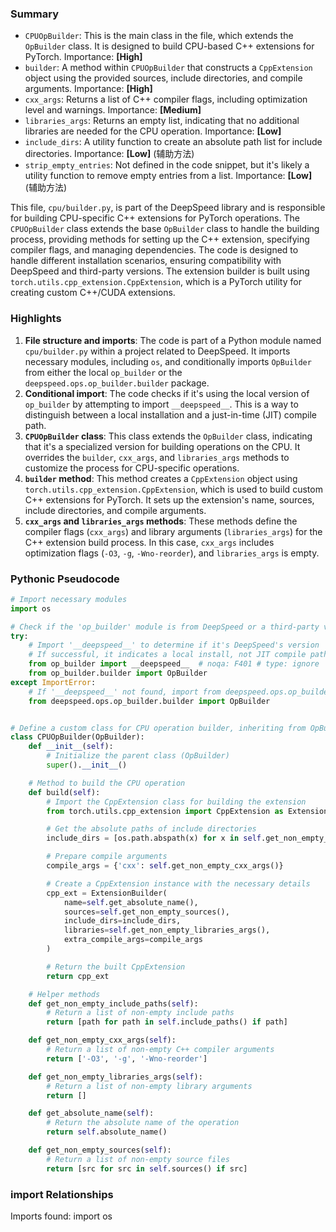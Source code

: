 

### Summary



* `CPUOpBuilder`: This is the main class in the file, which extends the `OpBuilder` class. It is designed to build CPU-based C++ extensions for PyTorch. Importance: **[High]**
* `builder`: A method within `CPUOpBuilder` that constructs a `CppExtension` object using the provided sources, include directories, and compile arguments. Importance: **[High]**
* `cxx_args`: Returns a list of C++ compiler flags, including optimization level and warnings. Importance: **[Medium]**
* `libraries_args`: Returns an empty list, indicating that no additional libraries are needed for the CPU operation. Importance: **[Low]**
* `include_dirs`: A utility function to create an absolute path list for include directories. Importance: **[Low]** (辅助方法)
* `strip_empty_entries`: Not defined in the code snippet, but it's likely a utility function to remove empty entries from a list. Importance: **[Low]** (辅助方法)

This file, `cpu/builder.py`, is part of the DeepSpeed library and is responsible for building CPU-specific C++ extensions for PyTorch operations. The `CPUOpBuilder` class extends the base `OpBuilder` class to handle the building process, providing methods for setting up the C++ extension, specifying compiler flags, and managing dependencies. The code is designed to handle different installation scenarios, ensuring compatibility with DeepSpeed and third-party versions. The extension builder is built using `torch.utils.cpp_extension.CppExtension`, which is a PyTorch utility for creating custom C++/CUDA extensions.

### Highlights



1. **File structure and imports**: The code is part of a Python module named `cpu/builder.py` within a project related to DeepSpeed. It imports necessary modules, including `os`, and conditionally imports `OpBuilder` from either the local `op_builder` or the `deepspeed.ops.op_builder.builder` package.
2. **Conditional import**: The code checks if it's using the local version of `op_builder` by attempting to import `__deepspeed__`. This is a way to distinguish between a local installation and a just-in-time (JIT) compile path.
3. **`CPUOpBuilder` class**: This class extends the `OpBuilder` class, indicating that it's a specialized version for building operations on the CPU. It overrides the `builder`, `cxx_args`, and `libraries_args` methods to customize the process for CPU-specific operations.
4. **`builder` method**: This method creates a `CppExtension` object using `torch.utils.cpp_extension.CppExtension`, which is used to build custom C++ extensions for PyTorch. It sets up the extension's name, sources, include directories, and compile arguments.
5. **`cxx_args` and `libraries_args` methods**: These methods define the compiler flags (`cxx_args`) and library arguments (`libraries_args`) for the C++ extension build process. In this case, `cxx_args` includes optimization flags (`-O3`, `-g`, `-Wno-reorder`), and `libraries_args` is empty.

### Pythonic Pseudocode

```python
# Import necessary modules
import os

# Check if the 'op_builder' module is from DeepSpeed or a third-party version
try:
    # Import '__deepspeed__' to determine if it's DeepSpeed's version
    # If successful, it indicates a local install, not JIT compile path
    from op_builder import __deepspeed__  # noqa: F401 # type: ignore
    from op_builder.builder import OpBuilder
except ImportError:
    # If '__deepspeed__' not found, import from deepspeed.ops.op_builder.builder
    from deepspeed.ops.op_builder.builder import OpBuilder


# Define a custom class for CPU operation builder, inheriting from OpBuilder
class CPUOpBuilder(OpBuilder):
    def __init__(self):
        # Initialize the parent class (OpBuilder)
        super().__init__()

    # Method to build the CPU operation
    def build(self):
        # Import the CppExtension class for building the extension
        from torch.utils.cpp_extension import CppExtension as ExtensionBuilder

        # Get the absolute paths of include directories
        include_dirs = [os.path.abspath(x) for x in self.get_non_empty_include_paths()]

        # Prepare compile arguments
        compile_args = {'cxx': self.get_non_empty_cxx_args()}

        # Create a CppExtension instance with the necessary details
        cpp_ext = ExtensionBuilder(
            name=self.get_absolute_name(),
            sources=self.get_non_empty_sources(),
            include_dirs=include_dirs,
            libraries=self.get_non_empty_libraries_args(),
            extra_compile_args=compile_args
        )

        # Return the built CppExtension
        return cpp_ext

    # Helper methods
    def get_non_empty_include_paths(self):
        # Return a list of non-empty include paths
        return [path for path in self.include_paths() if path]

    def get_non_empty_cxx_args(self):
        # Return a list of non-empty C++ compiler arguments
        return ['-O3', '-g', '-Wno-reorder']

    def get_non_empty_libraries_args(self):
        # Return a list of non-empty library arguments
        return []

    def get_absolute_name(self):
        # Return the absolute name of the operation
        return self.absolute_name()

    def get_non_empty_sources(self):
        # Return a list of non-empty source files
        return [src for src in self.sources() if src]
```


### import Relationships

Imports found:
import os